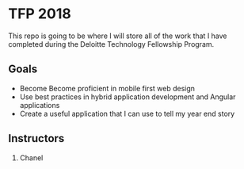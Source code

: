 # TFP 2018
This repo is going to be where I will store all of the work that I have completed during the Deloitte Technology Fellowship Program. 

## Goals  
* Become Become proficient in mobile first web design
* Use best practices in hybrid application development and Angular applications
* Create a useful application that I can use to tell my year end story 

## Instructors  
1. Chanel 

